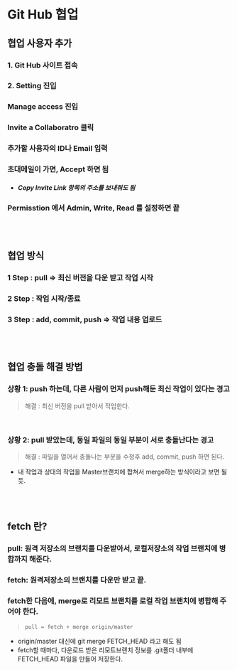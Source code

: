 Git Hub 협업
===

## **협업 사용자 추가**
### 1. Git Hub 사이트 접속
### 2. Setting 진입
### Manage access 진입
### Invite a Collaboratro 클릭
### 추가할 사용자의 ID나 Email 입력
### 초대메일이 가면, Accept 하면 됨
- ##### Copy Invite Link 항목의 주소를 보내줘도 됨
### Permisstion 에서 Admin, Write, Read 를 설정하면 끝

<br><br>

## **협업 방식**
### 1 Step : pull => 최신 버전을 다운 받고 작업 시작
### 2 Step : 작업 시작/종료
### 3 Step : add, commit, push => 작업 내용 업로드

<br><br>

## **협업 충돌 해결 방법**
### 상황 1: push 하는데, 다른 사람이 먼저 push해둔 최신 작업이 있다는 경고
> 해결 : 최신 버전을 pull 받아서 작업한다.

<br>

### 상황 2: pull 받았는데, 동일 파일의 동일 부분이 서로 충돌난다는 경고
> 해결 : 파일을 열어서 충돌나는 부분을 수정후 add, commit, push 하면 된다.
* 내 작업과 상대의 작업을 Master브랜치에 합쳐서 merge하는 방식이라고 보면 될듯.


<br><br>

## **fetch 란?**
### pull: 원격 저장소의 브랜치를 다운받아서, 로컬저장소의 작업 브랜치에 병합까지 해준다.
### fetch: 원격저장소의 브랜치를 다운만 받고 끝.
### fetch한 다음에, merge로 리모트 브랜치를 로컬 작업 브랜치에 병합해 주어야 한다.
> `pull = fetch + merge origin/master`
* origin/master 대신에 git merge FETCH_HEAD 라고 해도 됨
* fetch할 때마다, 다운로드 받은 리모트브랜치 정보를  .git폴더 내부에 FETCH_HEAD 파일을 만들어 저장한다.
